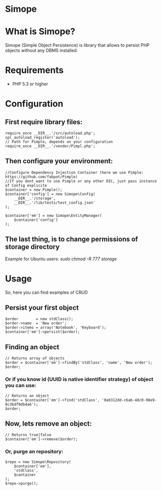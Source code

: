 Simope
======
# What is Simope?
Simope (Simple Object Persistence) is library that allows to persist PHP objects without any DBMS installed.
# Requirements
* PHP 5.3 or higher
# Configuration
## First require library files:

    require_once __DIR__.'/src/autoload.php';
    spl_autoload_register('autoload');
    // Path for Pimple, depends on your configuration
    require_once __DIR__.'/vendor/Pimpl.php';
## Then configure your environment:
    //Configure Dependency Injection Container (here we use Pimple: https://github.com/fabpot/Pimple)
    //If you dont want to use Pimple or any other DIC, just pass instance of Config explicite
    $container = new Pimple();
    $container['config'] = new Simope\Config(
        __DIR__.'/storage',
        __DIR__.'/lib/tests/test_config.json'
    );

    $container['em'] = new Simope\EntityManager(
        $container['config']
    );
## The last thing, is to change permissions of **storage** directory 
Example for Ubuntu users: *sudo chmod -R 777 storage*
# Usage
So, here you can find examples of CRUD
## Persist your first object
    $order        = new stdClass();
    $order->name  = 'New order';
    $order->items = array('Notebook', 'Keyboard');
    $container['em']->persist($order);
## Finding an object
    // Returns array of objects
    $order = $container['em']->findBy('stdClass', 'name', 'New order');
    $order;
### Or if you know id (UUID is native identifier strategy) of object you can use:
    // Returns an object
    $order = $container['em']->find('stdClass', '0a6312dd-c6ab-48c0-98e9-8c36df9db4a6');
    $order;
## Now, lets remove an object:
    // Returns true|false
    $container['em']->remove($order);
### Or, purge an repository:
    $repo = new Simope\Repository(
        $container['em'],
        'stdClass',
        $container  
    );
    $repo->purge();
